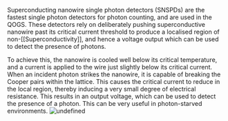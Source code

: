 Superconducting nanowire single photon detectors (SNSPDs) are the fastest single photon detectors for photon counting, and are used in the QOGS. These detectors rely on deliberately pushing superconductive nanowire past its critical current threshold to produce a localised region of non-[[Superconductivity]], and hence a voltage output which can be used to detect the presence of photons.
 
To achieve this, the nanowire is cooled well below its critical temperature, and a current is applied to the wire just slightly below its critical current. When an incident photon strikes the nanowire, it is capable of breaking the Cooper pairs within the lattice. This causes the critical current to reduce in the local region, thereby inducing a very small degree of electrical resistance. This results in an output voltage, which can be used to detect the presence of a photon. This can be very useful in photon-starved environments.
 ![undefined](Exported%20image%2020241010164158-18.jpeg)   
